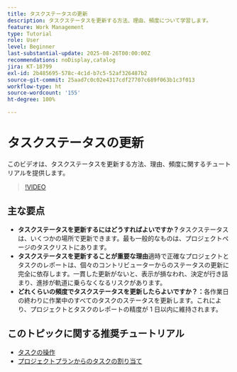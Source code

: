 ```yaml
---
title: タスクステータスの更新
description: タスクステータスを更新する方法、理由、頻度について学習します。
feature: Work Management
type: Tutorial
role: User
level: Beginner
last-substantial-update: 2025-08-26T00:00:00Z
recommendations: noDisplay,catalog
jira: KT-18799
exl-id: 2b485695-578c-4c1d-b7c5-52af326487b2
source-git-commit: 25aad7c0c02e4317cdf27707c689f063b1c3f013
workflow-type: ht
source-wordcount: '155'
ht-degree: 100%

---
```


# タスクステータスの更新

このビデオは、タスクステータスを更新する方法、理由、頻度に関するチュートリアルを提供します。

>[!VIDEO](https://video.tv.adobe.com/v/3471167/?quality=12&learn=on&enablevpops)

## 主な要点

* **タスクステータスを更新するにはどうすればよいですか？**&#x200B;タスクステータスは、いくつかの場所で更新できます。最も一般的なものは、プロジェクトページのタスクリストにあります。
* **タスクステータスを更新することが重要な理由**&#x200B;適時で正確なプロジェクトとタスクのレポートは、個々のコントリビューターからのステータスの更新に完全に依存します。一貫した更新がないと、表示が損なわれ、決定が行き詰まり、進捗が軌道に乗らなくなるリスクがあります。
* **どれくらいの頻度でタスクステータスを更新したらよいですか？：**&#x200B;各作業日の終わりに作業中のすべてのタスクのステータスを更新します。これにより、プロジェクトとタスクのレポートの精度が 1 日以内に維持されます。


## このトピックに関する推奨チュートリアル

* [タスクの操作](/help/manage-work/tasks/work-with-tasks.md)
* [プロジェクトプランからのタスクの割り当て](/help/manage-work/tasks/assign-tasks-from-the-project-plan.md)
